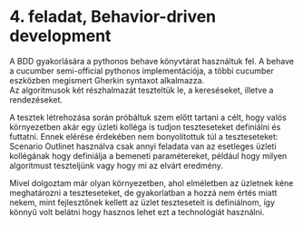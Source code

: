 # 4. feladat, Behavior-driven development

A BDD gyakorlására a pythonos behave könyvtárat használtuk fel. A behave a cucumber semi-official pythonos implementációja, a többi cucumber eszközben megismert Gherkin syntaxot alkalmazza.   
Az algoritmusok két részhalmazát teszteltük le, a kereséseket, illetve a rendezéseket.

A tesztek létrehozása során próbáltuk szem előtt tartani a célt, hogy valós környezetben akár egy üzleti kolléga is tudjon teszteseteket definiálni és futtatni. Ennek elérése érdekében nem bonyolítottuk túl a teszteseteket: Scenario Outlinet használva csak annyi feladata van az esetleges üzleti kollégának hogy definiálja a bemeneti paramétereket, például hogy milyen algoritmust teszteljünk vagy hogy mi az elvárt eredmény.  

Mivel dolgoztam már olyan környezetben, ahol elméletben az üzletnek kéne meghatározni a teszteseteket, de gyakorlatban a hozzá nem értés miatt nekem, mint fejlesztőnek kellett az üzlet teszteseteit is definiálnom, így könnyű volt belátni hogy hasznos lehet ezt a technológiát használni. 
